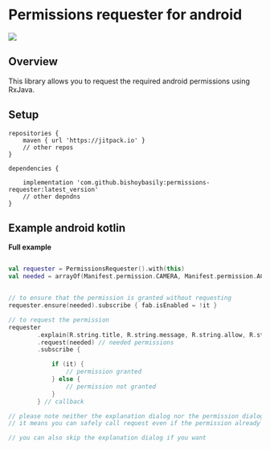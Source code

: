 # Permissions requester for android

[![](https://jitpack.io/v/bishoybasily/permissions-requester.svg)](https://jitpack.io/#bishoybasily/permissions-requester)

## Overview

This library allows you to request the required android permissions using RxJava.

## Setup
    repositories {
        maven { url 'https://jitpack.io' }
        // other repos
    }

    dependencies {

        implementation 'com.github.bishoybasily:permissions-requester:latest_version'
        // other depndns
    }

## Example android kotlin

**Full example**
``` kotlin

val requester = PermissionsRequester().with(this)
val needed = arrayOf(Manifest.permission.CAMERA, Manifest.permission.ACCESS_FINE_LOCATION)


// to ensure that the permission is granted without requesting
requester.ensure(needed).subscribe { fab.isEnabled = !it }

// to request the permission
requester
        .explain(R.string.title, R.string.message, R.string.allow, R.string.deny) // explanation dialog
        .request(needed) // needed permissions
        .subscribe {

            if (it) {
                // permission granted
            } else {
                // permission not granted
            }
        } // callback

// please note neither the explanation dialog nor the permission dialog will be prompted if the permission already granted,
// it means you can safely call request even if the permission already granted

// you can also skip the explanation dialog if you want
        
